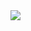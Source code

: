 <img align="center" src="http://www.simpleimageresizer.com/_uploads/photos/ccd2a01e/c9a_1_76.jpg">
<!--
https://i.redd.it/rq02pquej7c71.jpg
https://i.redd.it/rrb6msk1nag61.jpg
-->
